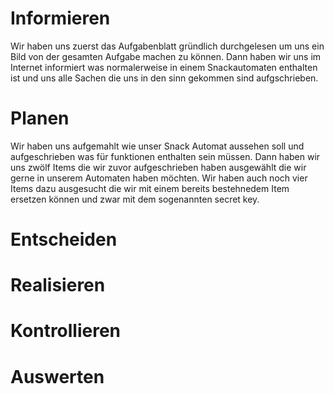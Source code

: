 # Informieren
Wir haben uns zuerst das Aufgabenblatt gründlich durchgelesen um uns ein Bild von der gesamten Aufgabe machen zu können. Dann haben wir uns im Internet informiert was normalerweise in einem Snackautomaten enthalten ist und uns alle Sachen die uns in den sinn gekommen sind aufgschrieben.

# Planen
Wir haben uns aufgemahlt wie unser Snack Automat aussehen soll und aufgeschrieben was für funktionen enthalten sein müssen. Dann haben wir uns zwölf Items die wir zuvor aufgeschrieben haben ausgewählt die wir gerne in unserem Automaten haben möchten. Wir haben auch noch vier Items dazu ausgesucht die wir mit einem bereits bestehnedem Item ersetzen können und zwar mit dem sogenannten secret key.

# Entscheiden

# Realisieren

# Kontrollieren

# Auswerten

